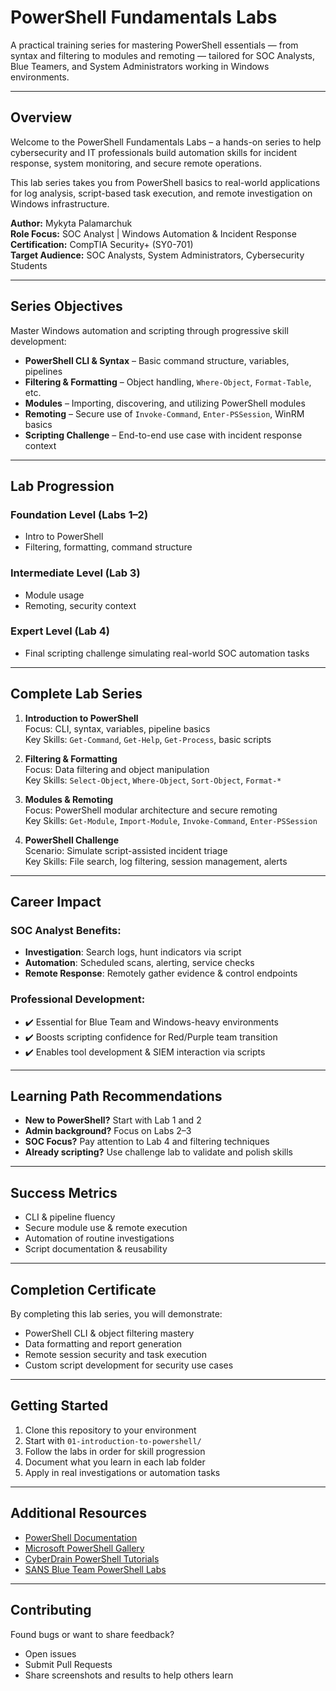 # PowerShell Fundamentals Labs

A practical training series for mastering PowerShell essentials — from syntax and filtering to modules and remoting — tailored for SOC Analysts, Blue Teamers, and System Administrators working in Windows environments.

---

## Overview

Welcome to the PowerShell Fundamentals Labs – a hands-on series to help cybersecurity and IT professionals build automation skills for incident response, system monitoring, and secure remote operations.

This lab series takes you from PowerShell basics to real-world applications for log analysis, script-based task execution, and remote investigation on Windows infrastructure.

**Author:** Mykyta Palamarchuk  
**Role Focus:** SOC Analyst | Windows Automation & Incident Response  
**Certification:** CompTIA Security+ (SY0-701)  
**Target Audience:** SOC Analysts, System Administrators, Cybersecurity Students

---

## Series Objectives

Master Windows automation and scripting through progressive skill development:

- **PowerShell CLI & Syntax** – Basic command structure, variables, pipelines
- **Filtering & Formatting** – Object handling, `Where-Object`, `Format-Table`, etc.
- **Modules** – Importing, discovering, and utilizing PowerShell modules
- **Remoting** – Secure use of `Invoke-Command`, `Enter-PSSession`, WinRM basics
- **Scripting Challenge** – End-to-end use case with incident response context

---

## Lab Progression

### Foundation Level (Labs 1–2)
- Intro to PowerShell
- Filtering, formatting, command structure

### Intermediate Level (Lab 3)
- Module usage
- Remoting, security context

### Expert Level (Lab 4)
- Final scripting challenge simulating real-world SOC automation tasks

---

## Complete Lab Series

01. **Introduction to PowerShell**  
Focus: CLI, syntax, variables, pipeline basics  
Key Skills: `Get-Command`, `Get-Help`, `Get-Process`, basic scripts

02. **Filtering & Formatting**  
Focus: Data filtering and object manipulation  
Key Skills: `Select-Object`, `Where-Object`, `Sort-Object`, `Format-*`

03. **Modules & Remoting**  
Focus: PowerShell modular architecture and secure remoting  
Key Skills: `Get-Module`, `Import-Module`, `Invoke-Command`, `Enter-PSSession`

04. **PowerShell Challenge**  
Scenario: Simulate script-assisted incident triage  
Key Skills: File search, log filtering, session management, alerts

---

## Career Impact

### SOC Analyst Benefits:
- **Investigation**: Search logs, hunt indicators via script
- **Automation**: Scheduled scans, alerting, service checks
- **Remote Response**: Remotely gather evidence & control endpoints

### Professional Development:
- ✔️ Essential for Blue Team and Windows-heavy environments  
- ✔️ Boosts scripting confidence for Red/Purple team transition  
- ✔️ Enables tool development & SIEM interaction via scripts

---

## Learning Path Recommendations

- **New to PowerShell?** Start with Lab 1 and 2
- **Admin background?** Focus on Labs 2–3
- **SOC Focus?** Pay attention to Lab 4 and filtering techniques
- **Already scripting?** Use challenge lab to validate and polish skills

---

## Success Metrics

- CLI & pipeline fluency  
- Secure module use & remote execution  
- Automation of routine investigations  
- Script documentation & reusability

---

## Completion Certificate

By completing this lab series, you will demonstrate:

- PowerShell CLI & object filtering mastery  
- Data formatting and report generation  
- Remote session security and task execution  
- Custom script development for security use cases

---

## Getting Started

1. Clone this repository to your environment  
2. Start with `01-introduction-to-powershell/`  
3. Follow the labs in order for skill progression  
4. Document what you learn in each lab folder  
5. Apply in real investigations or automation tasks

---

## Additional Resources

- [PowerShell Documentation](https://learn.microsoft.com/en-us/powershell/)  
- [Microsoft PowerShell Gallery](https://www.powershellgallery.com/)  
- [CyberDrain PowerShell Tutorials](https://www.cyberdrain.com/category/powershell/)  
- [SANS Blue Team PowerShell Labs](https://www.sans.org/)

---

## Contributing

Found bugs or want to share feedback?  
- Open issues  
- Submit Pull Requests  
- Share screenshots and results to help others learn



